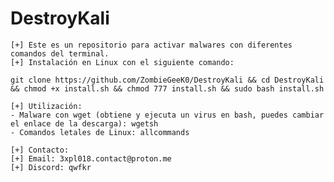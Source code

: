 # DestroyKali

    [+] Este es un repositorio para activar malwares con diferentes comandos del terminal.
    [+] Instalación en Linux con el siguiente comando:

    git clone https://github.com/ZombieGeeK0/DestroyKali && cd DestroyKali && chmod +x install.sh && chmod 777 install.sh && sudo bash install.sh

    [+] Utilización:
    - Malware con wget (obtiene y ejecuta un virus en bash, puedes cambiar el enlace de la descarga): wgetsh
    - Comandos letales de Linux: allcommands

    [+] Contacto:
    [+] Email: 3xpl018.contact@proton.me
    [+] Discord: qwfkr
